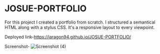 # JOSUE-PORTFOLIO

For this project I created a portfolio from scratch.
I structured a semantical HTML along with a stylus CSS.
It's a responsive layout to every viewpoint.

Deployed link-https://jaragon94.github.io/JOSUE-PORTFOLIO/

Screenshot-
![Screenshot (4)](https://user-images.githubusercontent.com/120228686/212564907-a36d1dee-2ab6-4ee6-81e9-5d81b8bd3b3b.png)
